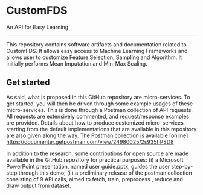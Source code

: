 # CustomFDS
An API for Easy Learning
<hr>
 
This repository contains software artifacts and documentation related to CustomFDS. It allows easy access to Machine Learning Frameworks and allows user to customize Feature Selection, Sampling and Algorithm. It initially performs Mean Imputation and Min-Max Scaling. 

## Get started

As said, what is proposed in this GitHub repository are micro-services. To get started, you will then be driven through some example usages of these micro-services. This is done through a Postman collection of API requests. All requests are extensively commented, and request/response examples are provided. Details about how to produce customized micro-services starting from the default implementations that are available in this repository are also given along the way. The Postman collection is available [online] https://documenter.getpostman.com/view/24980025/2s935hPSD8

In addition to the research, some contributions for open source are made available in the GitHub repository for practical purposes:
(i) a Microsoft PowerPoint presentation, named user guide.pptx, guides the user step-by-step through this demo; 
(ii) a preliminary release of the postman collection consisting of 9 API calls, aimed to fetch, train, preprocess , reduce and draw output from dataset. 

